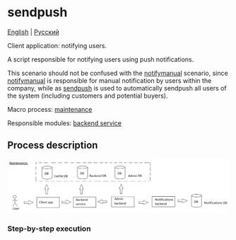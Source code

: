 # sendpush

[English](sendpush.md) | [Русский](sendpush.ru.md)

Client application: notifying users.

A script responsible for notifying users using push notifications.

This scenario should not be confused with the [notifymanual](../notificationsbackend/notifymanual.ru.md) scenario, since [notifymanual](../notificationsbackend/notifymanual.ru.md) is responsible for manual notification by users within the company, while as [sendpush](../notificationsbackend/sendpush.ru.md) is used to automatically sendpush all users of the system (including customers and potential buyers).

Macro process: [maintenance](../../macroprocesses/maintenance.md)

Responsible modules: [backend service](../../backend/notificationsbackend.md)

## Process description

![maintenance_overall](../../img/maintenance_overall.png)

### Step-by-step execution
